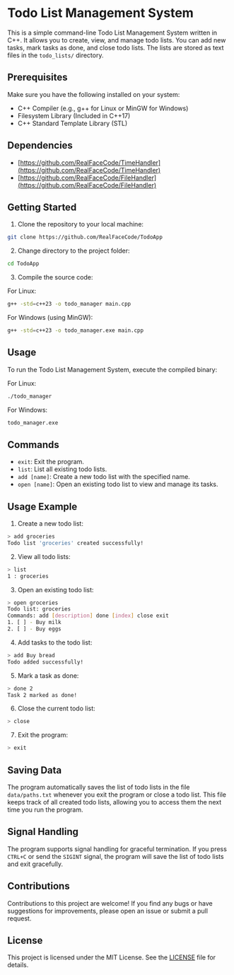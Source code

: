 # Todo List Management System

This is a simple command-line Todo List Management System written in C++. It allows you to create, view, and manage todo lists. You can add new tasks, mark tasks as done, and close todo lists. The lists are stored as text files in the `todo_lists/` directory.

## Prerequisites

Make sure you have the following installed on your system:

- C++ Compiler (e.g., g++ for Linux or MinGW for Windows)
- Filesystem Library (Included in C++17)
- C++ Standard Template Library (STL)

## Dependencies

- [https://github.com/RealFaceCode/TimeHandler](https://github.com/RealFaceCode/TimeHandler)
- [https://github.com/RealFaceCode/FileHandler](https://github.com/RealFaceCode/FileHandler)

## Getting Started

1. Clone the repository to your local machine:

```bash
git clone https://github.com/RealFaceCode/TodoApp
```

2. Change directory to the project folder:

```bash
cd TodoApp
```

3. Compile the source code:

For Linux:

```bash
g++ -std=c++23 -o todo_manager main.cpp
```

For Windows (using MinGW):

```bash
g++ -std=c++23 -o todo_manager.exe main.cpp
```

## Usage

To run the Todo List Management System, execute the compiled binary:

For Linux:

```bash
./todo_manager
```

For Windows:

```bash
todo_manager.exe
```

## Commands

- `exit`: Exit the program.
- `list`: List all existing todo lists.
- `add [name]`: Create a new todo list with the specified name.
- `open [name]`: Open an existing todo list to view and manage its tasks.

## Usage Example

1. Create a new todo list:

```bash
> add groceries
Todo list 'groceries' created successfully!
```

2. View all todo lists:

```bash
> list
1 : groceries
```

3. Open an existing todo list:

```bash
> open groceries
Todo list: groceries
Commands: add [description] done [index] close exit
1. [ ] - Buy milk
2. [ ] - Buy eggs
```

4. Add tasks to the todo list:

```bash
> add Buy bread
Todo added successfully!
```

5. Mark a task as done:

```bash
> done 2
Task 2 marked as done!
```

6. Close the current todo list:

```bash
> close
```

7. Exit the program:

```bash
> exit
```

## Saving Data

The program automatically saves the list of todo lists in the file `data/paths.txt` whenever you exit the program or close a todo list. This file keeps track of all created todo lists, allowing you to access them the next time you run the program.

## Signal Handling

The program supports signal handling for graceful termination. If you press `CTRL+C` or send the `SIGINT` signal, the program will save the list of todo lists and exit gracefully.

## Contributions

Contributions to this project are welcome! If you find any bugs or have suggestions for improvements, please open an issue or submit a pull request.

## License

This project is licensed under the MIT License. See the [LICENSE](LICENSE) file for details.
